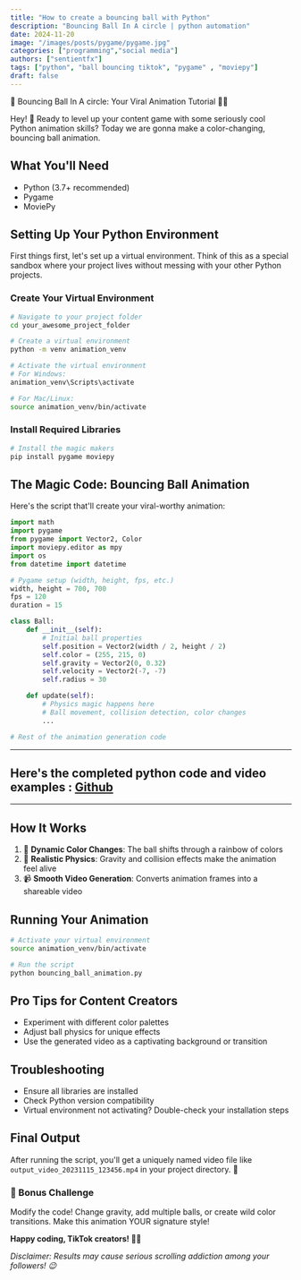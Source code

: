 ```yaml
---
title: "How to create a bouncing ball with Python"
description: "Bouncing Ball In A circle | python automation"
date: 2024-11-20
image: "/images/posts/pygame/pygame.jpg"
categories: ["programming","social media"]
authors: ["sentientfx"]
tags: ["python", "ball bouncing tiktok", "pygame" , "moviepy"]
draft: false
---
```


🏀 Bouncing Ball In A circle: Your Viral Animation Tutorial 🐍✨

Hey! 👋 Ready to level up your content game with some seriously cool Python animation skills? Today we are gonna make a color-changing, bouncing ball animation.

## What You'll Need
- Python (3.7+ recommended)
- Pygame
- MoviePy

## Setting Up Your Python Environment

First things first, let's set up a virtual environment. Think of this as a special sandbox where your project lives without messing with your other Python projects.

### Create Your Virtual Environment

```bash
# Navigate to your project folder
cd your_awesome_project_folder

# Create a virtual environment
python -m venv animation_venv

# Activate the virtual environment
# For Windows:
animation_venv\Scripts\activate

# For Mac/Linux:
source animation_venv/bin/activate
```

### Install Required Libraries

```bash
# Install the magic makers
pip install pygame moviepy
```

## The Magic Code: Bouncing Ball Animation

Here's the script that'll create your viral-worthy animation:

```python
import math
import pygame
from pygame import Vector2, Color
import moviepy.editor as mpy
import os
from datetime import datetime

# Pygame setup (width, height, fps, etc.)
width, height = 700, 700
fps = 120
duration = 15

class Ball:
    def __init__(self):
        # Initial ball properties
        self.position = Vector2(width / 2, height / 2)
        self.color = (255, 215, 0)
        self.gravity = Vector2(0, 0.32)
        self.velocity = Vector2(-7, -7)
        self.radius = 30

    def update(self):
        # Physics magic happens here
        # Ball movement, collision detection, color changes
        ...

# Rest of the animation generation code
```
---
## Here's the completed python code and video examples : [Github](https://github.com/kavishkafx/bouncing-ball-inside-a-circle.git)
---

## How It Works

1. 🎨 **Dynamic Color Changes**: The ball shifts through a rainbow of colors
2. 🏀 **Realistic Physics**: Gravity and collision effects make the animation feel alive
3. 📹 **Smooth Video Generation**: Converts animation frames into a shareable video

## Running Your Animation

```bash
# Activate your virtual environment
source animation_venv/bin/activate

# Run the script
python bouncing_ball_animation.py
```

## Pro Tips for Content Creators
- Experiment with different color palettes
- Adjust ball physics for unique effects
- Use the generated video as a captivating background or transition

## Troubleshooting
- Ensure all libraries are installed
- Check Python version compatibility
- Virtual environment not activating? Double-check your installation steps

## Final Output
After running the script, you'll get a uniquely named video file like `output_video_20231115_123456.mp4` in your project directory. 🤯

### 🌟 Bonus Challenge
Modify the code! Change gravity, add multiple balls, or create wild color transitions. Make this animation YOUR signature style!

**Happy coding, TikTok creators! 🐍🎥**

*Disclaimer: Results may cause serious scrolling addiction among your followers! 😉*